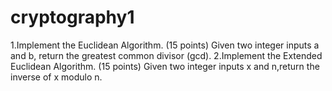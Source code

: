 # cryptography1
1.Implement the Euclidean Algorithm. (15 points)
Given two integer inputs a and b, return the greatest common divisor (gcd).
2.Implement the Extended Euclidean Algorithm. (15 points)
Given two integer inputs x and n,return the inverse of x modulo n.
